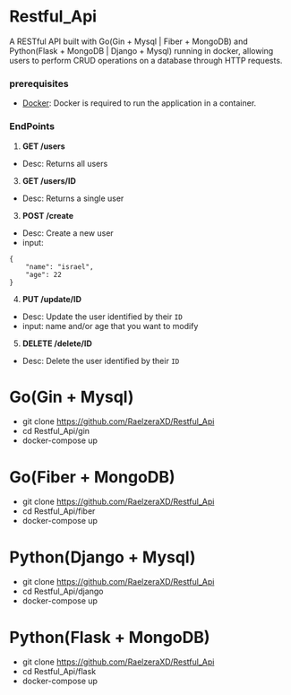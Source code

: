 # Restful_Api
A RESTful API built with Go(Gin + Mysql | Fiber + MongoDB) and Python(Flask + MongoDB | Django + Mysql) running in docker, allowing users to perform CRUD operations on a database through HTTP requests.
### prerequisites
- [Docker](https://www.docker.com/get-started): Docker is required to run the application in a container.
### EndPoints
1. **GET /users**
* Desc: Returns all users
3. **GET /users/ID**
* Desc: Returns a single user
3. **POST /create**
* Desc: Create a new user
* input:
```
{
    "name": "israel",
    "age": 22
}
```
4. **PUT /update/ID**
* Desc: Update the user identified by their `ID`
* input: name and/or age that you want to modify
5. **DELETE /delete/ID**
  * Desc: Delete the user identified by their `ID`
# Go(Gin + Mysql)
* git clone https://github.com/RaelzeraXD/Restful_Api
* cd Restful_Api/gin
* docker-compose up
# Go(Fiber + MongoDB)
* git clone https://github.com/RaelzeraXD/Restful_Api
* cd Restful_Api/fiber
* docker-compose up
# Python(Django + Mysql)
* git clone https://github.com/RaelzeraXD/Restful_Api
* cd Restful_Api/django
* docker-compose up
# Python(Flask + MongoDB)
* git clone https://github.com/RaelzeraXD/Restful_Api
* cd Restful_Api/flask
* docker-compose up
